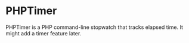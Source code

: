 # PHPTimer
PHPTimer is a PHP command-line stopwatch that tracks elapsed time. It might add a timer feature later.
